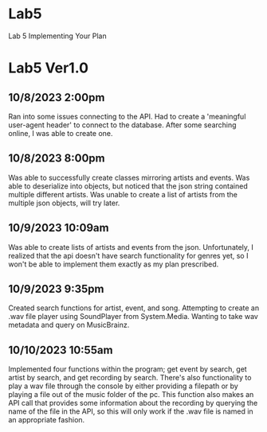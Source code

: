 # Lab5
Lab 5 Implementing Your Plan

# Lab5 Ver1.0
## 10/8/2023 2:00pm
Ran into some issues connecting to the API. Had to create a 'meaningful user-agent header' to connect to the database. After some searching online,
I was able to create one.
## 10/8/2023 8:00pm
Was able to successfully create classes mirroring artists and events. Was able to deserialize into objects, but noticed that the json string contained multiple 
different artists. Was unable to create a list of artists from the multiple json objects, will try later.
## 10/9/2023 10:09am
Was able to create lists of artists and events from the json. Unfortunately, I realized that the api doesn't have search functionality for genres yet, so I won't be able to implement them exactly as my plan prescribed.
## 10/9/2023 9:35pm
Created search functions for artist, event, and song. Attempting to create an .wav file player using SoundPlayer from System.Media. Wanting to take wav metadata and query on MusicBrainz.
## 10/10/2023 10:55am
Implemented four functions within the program; get event by search, get artist by search, and get recording by search. There's also functionality to play a wav file through the console by either providing a filepath or by playing a file out of the music folder of the pc. This function also makes an API call that provides some information about the recording by querying the name of the file in the API, so this will only work if the .wav file is named in an appropriate fashion.
